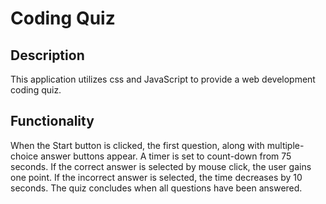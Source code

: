 # Coding Quiz

## Description
This application utilizes css and JavaScript to provide a web development coding quiz. 

## Functionality
When the Start button is clicked, the first question, along with multiple-choice answer buttons appear. A timer is set to count-down from 75 seconds. If the correct answer is selected by mouse click, the user gains one point. If the incorrect answer is selected, the time decreases by 10 seconds. The quiz concludes when all questions have been answered. 

